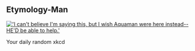 ## Etymology-Man
[!['I can't believe I'm saying this, but I wish Aquaman were here instead--HE'D be able to help.'](https://imgs.xkcd.com/comics/etymology_man.png)](https://xkcd.com/1010/ "'I can't believe I'm saying this, but I wish Aquaman were here instead--HE'D be able to help.'")

Your daily random xkcd
